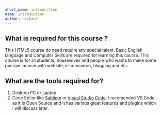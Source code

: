 ```yaml
---
short_name: introduction
name: Introduction
author: nishant
---
```


What is required for this course ?
----------------------------------
This HTML5 course do need require any special talent. Basic English language and Computer Skills are required for learning this course. This course is for all students, housewives and people who wants to make some passive income with website, e-commerce, blogging and etc.

What are the tools required for?
--------------------------------
1. Desktop PC or Laptop
2. Code Editor like [Sublime](https://www.sublimetext.com/) or [Visual Studio Code](https://code.visualstudio.com/). I recomended VS Code as it is Open Source and It has various great features and plugins which I will discuss later.